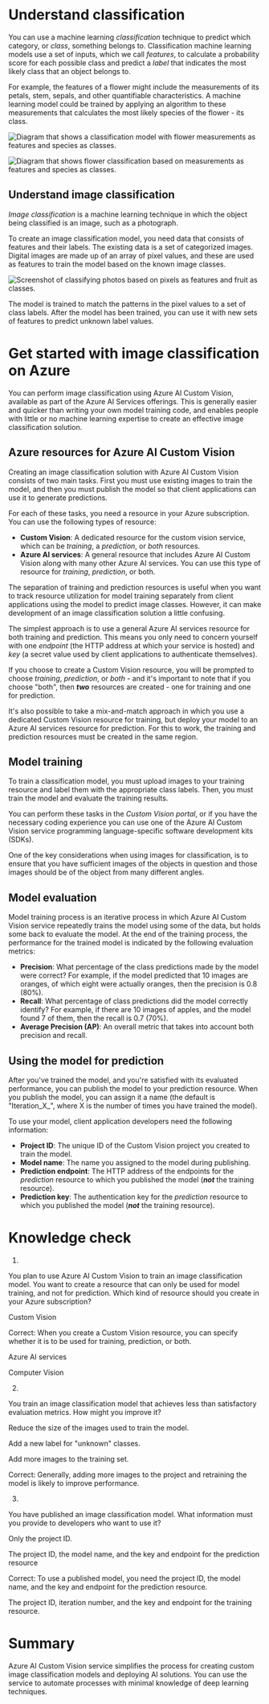 # Understand classification

You can use a machine learning _classification_ technique to predict which category, or _class_, something belongs to. Classification machine learning models use a set of inputs, which we call _features_, to calculate a probability score for each possible class and predict a _label_ that indicates the most likely class that an object belongs to.

For example, the features of a flower might include the measurements of its petals, stem, sepals, and other quantifiable characteristics. A machine learning model could be trained by applying an algorithm to these measurements that calculates the most likely species of the flower - its class.

![Diagram that shows a classification model with flower measurements as features and species as classes.](https://learn.microsoft.com/en-us/training/wwl-data-ai/classify-images-custom-vision/media/train-classification.png)

![Diagram that shows flower classification based on measurements as features and species as classes.](https://learn.microsoft.com/en-us/training/wwl-data-ai/classify-images-custom-vision/media/classification.png)

## Understand image classification

_Image classification_ is a machine learning technique in which the object being classified is an image, such as a photograph.

To create an image classification model, you need data that consists of features and their labels. The existing data is a set of categorized images. Digital images are made up of an array of pixel values, and these are used as features to train the model based on the known image classes.

![Screenshot of classifying photos based on pixels as features and fruit as classes.](https://learn.microsoft.com/en-us/training/wwl-data-ai/classify-images-custom-vision/media/train-image-classification.png)

The model is trained to match the patterns in the pixel values to a set of class labels. After the model has been trained, you can use it with new sets of features to predict unknown label values.


# Get started with image classification on Azure


You can perform image classification using Azure AI Custom Vision, available as part of the Azure AI Services offerings. This is generally easier and quicker than writing your own model training code, and enables people with little or no machine learning expertise to create an effective image classification solution.

## Azure resources for Azure AI Custom Vision

Creating an image classification solution with Azure AI Custom Vision consists of two main tasks. First you must use existing images to train the model, and then you must publish the model so that client applications can use it to generate predictions.

For each of these tasks, you need a resource in your Azure subscription. You can use the following types of resource:

- **Custom Vision**: A dedicated resource for the custom vision service, which can be _training_, a _prediction_, or _both_ resources.
- **Azure AI services**: A general resource that includes Azure AI Custom Vision along with many other Azure AI services. You can use this type of resource for _training_, _prediction_, or both.

The separation of training and prediction resources is useful when you want to track resource utilization for model training separately from client applications using the model to predict image classes. However, it can make development of an image classification solution a little confusing.

The simplest approach is to use a general Azure AI services resource for both training and prediction. This means you only need to concern yourself with one _endpoint_ (the HTTP address at which your service is hosted) and _key_ (a secret value used by client applications to authenticate themselves).

If you choose to create a Custom Vision resource, you will be prompted to choose _training_, _prediction_, or _both_ - and it's important to note that if you choose "both", then _**two**_ resources are created - one for training and one for prediction.

It's also possible to take a mix-and-match approach in which you use a dedicated Custom Vision resource for training, but deploy your model to an Azure AI services resource for prediction. For this to work, the training and prediction resources must be created in the same region.

## Model training

To train a classification model, you must upload images to your training resource and label them with the appropriate class labels. Then, you must train the model and evaluate the training results.

You can perform these tasks in the _Custom Vision portal_, or if you have the necessary coding experience you can use one of the Azure AI Custom Vision service programming language-specific software development kits (SDKs).

One of the key considerations when using images for classification, is to ensure that you have sufficient images of the objects in question and those images should be of the object from many different angles.

## Model evaluation

Model training process is an iterative process in which Azure AI Custom Vision service repeatedly trains the model using some of the data, but holds some back to evaluate the model. At the end of the training process, the performance for the trained model is indicated by the following evaluation metrics:

- **Precision**: What percentage of the class predictions made by the model were correct? For example, if the model predicted that 10 images are oranges, of which eight were actually oranges, then the precision is 0.8 (80%).
- **Recall**: What percentage of class predictions did the model correctly identify? For example, if there are 10 images of apples, and the model found 7 of them, then the recall is 0.7 (70%).
- **Average Precision (AP)**: An overall metric that takes into account both precision and recall.

## Using the model for prediction

After you've trained the model, and you're satisfied with its evaluated performance, you can publish the model to your prediction resource. When you publish the model, you can assign it a name (the default is "Iteration_X_", where X is the number of times you have trained the model).

To use your model, client application developers need the following information:

- **Project ID**: The unique ID of the Custom Vision project you created to train the model.
- **Model name**: The name you assigned to the model during publishing.
- **Prediction endpoint**: The HTTP address of the endpoints for the _prediction_ resource to which you published the model (_**not**_ the training resource).
- **Prediction key**: The authentication key for the _prediction_ resource to which you published the model (_**not**_ the training resource).


# Knowledge check

1.

You plan to use Azure AI Custom Vision to train an image classification model. You want to create a resource that can only be used for model training, and not for prediction. Which kind of resource should you create in your Azure subscription?

Custom Vision

Correct: When you create a Custom Vision resource, you can specify whether it is to be used for training, prediction, or both.

Azure AI services

Computer Vision

2.

You train an image classification model that achieves less than satisfactory evaluation metrics. How might you improve it?

Reduce the size of the images used to train the model.

Add a new label for "unknown" classes.

Add more images to the training set.

Correct: Generally, adding more images to the project and retraining the model is likely to improve performance.

3.

You have published an image classification model. What information must you provide to developers who want to use it?

Only the project ID.

The project ID, the model name, and the key and endpoint for the prediction resource

Correct: To use a published model, you need the project ID, the model name, and the key and endpoint for the prediction resource.

The project ID, iteration number, and the key and endpoint for the training resource.


# Summary

Azure AI Custom Vision service simplifies the process for creating custom image classification models and deploying AI solutions. You can use the service to automate processes with minimal knowledge of deep learning techniques.